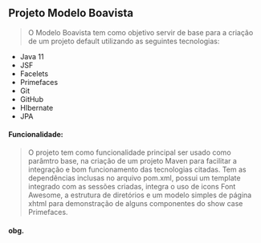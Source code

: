 ## Projeto Modelo Boavista
> O Modelo Boavista tem como objetivo servir de base para a criação de um projeto default utilizando as seguintes tecnologias: 

- Java 11
- JSF
- Facelets
- Primefaces
- Git
- GitHub
- HIbernate
- JPA

#### Funcionalidade:

> O projeto tem como funcionalidade principal ser usado como parâmtro base, na criação de um projeto Maven para facilitar a integração e bom funcionamento das tecnologias citadas. Tem as dependências inclusas no arquivo pom.xml, possui um template integrado com as sessões criadas, integra o uso de icons Font Awesome, a estrutura de diretórios e um modelo simples de página xhtml para demonstração de alguns componentes do show case Primefaces.

#### obg.
